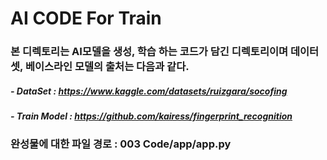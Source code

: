 # AI CODE For Train

### 본 디렉토리는 AI모델을 생성, 학습 하는 코드가 담긴 디렉토리이며 데이터셋, 베이스라인 모델의 출처는 다음과 같다.

##### - DataSet : https://www.kaggle.com/datasets/ruizgara/socofing

##### - Train Model : https://github.com/kairess/fingerprint_recognition

### 완성물에 대한 파일 경로 : 003 Code/app/app.py
